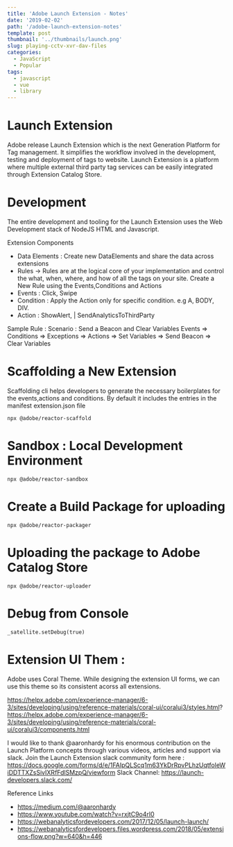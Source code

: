 ```yaml
---
title: 'Adobe Launch Extension - Notes'
date: '2019-02-02'
path: '/adobe-launch-extension-notes'
template: post
thumbnail: '../thumbnails/launch.png'
slug: playing-cctv-xvr-dav-files
categories:
  - JavaScript
  - Popular
tags:
  - javascript
  - vue
  - library
---
```


# Launch Extension

Adobe release Launch Extension which is the next Generation Platform for Tag management. It simplifies the workflow involved in the development, testing and deployment of tags to website. Launch Extension is a platform where multiple external third party tag services can be easily integrated through Extension Catalog Store.

# Development

The entire development and tooling for the Launch Extension uses the Web Development stack of NodeJS HTML and Javascript.

Extension Components

- Data Elements : Create new DataElements and share the data across extensions
- Rules -> Rules are at the logical core of your implementation and control the what, when, where, and how of all the tags on your site. Create a New Rule using the Events,Conditions and Actions
- Events : Click, Swipe
- Condition : Apply the Action only for specific condition. e.g A, BODY, DIV.
- Action : ShowAlert, | SendAnalyticsToThirdParty

Sample Rule :
Scenario : Send a Beacon and Clear Variables
Events => Conditions => Exceptions => Actions => Set Variables => Send Beacon => Clear Variables

# Scaffolding a New Extension

Scaffolding cli helps developers to generate the necessary boilerplates for the events,actions and conditions. By default it includes the entries in the manifest extension.json file

```
npx @adobe/reactor-scaffold
```

# Sandbox : Local Development Environment

```
npx @adobe/reactor-sandbox
```

# Create a Build Package for uploading

```
npx @adobe/reactor-packager
```

# Uploading the package to Adobe Catalog Store

```
npx @adobe/reactor-uploader
```

# Debug from Console

```
_satellite.setDebug(true)

```

# Extension UI Them :

Adobe uses Coral Theme. While designing the extension UI forms, we can use this theme so its consistent acorss all extensions.

https://helpx.adobe.com/experience-manager/6-3/sites/developing/using/reference-materials/coral-ui/coralui3/styles.html? https://helpx.adobe.com/experience-manager/6-3/sites/developing/using/reference-materials/coral-ui/coralui3/components.html

I would like to thank @aaronhardy for his enormous contribution on the Launch Platform concepts through various videos, articles and support via slack. Join the Launch Extension slack community form here : https://docs.google.com/forms/d/e/1FAIpQLScq1m63YkDrRpvPLhzUqtfoleWiDDTTXZsSivIXRfFdlSMzpQ/viewform Slack Channel: https://launch-developers.slack.com/

Reference Links

- https://medium.com/@aaronhardy
- https://www.youtube.com/watch?v=rxjtC9o4rl0
- https://webanalyticsfordevelopers.com/2017/12/05/launch-launch/
- https://webanalyticsfordevelopers.files.wordpress.com/2018/05/extensions-flow.png?w=640&h=446
